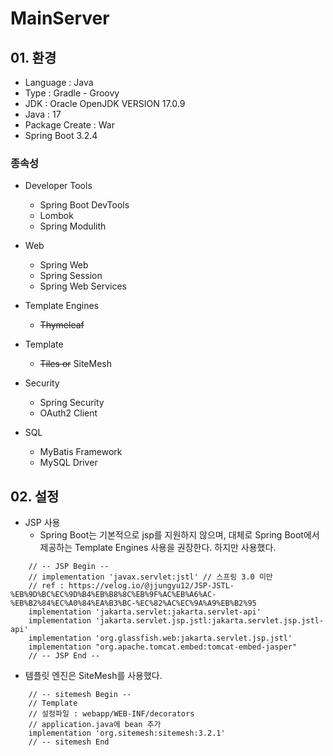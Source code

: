# MainServer

## 01. 환경

* Language : Java
* Type : Gradle - Groovy
* JDK : Oracle OpenJDK VERSION 17.0.9
* Java : 17
* Package Create : War
* Spring Boot 3.2.4

### 종속성

* Developer Tools
  - Spring Boot DevTools
  - Lombok
  - Spring Modulith

* Web
  - Spring Web
  - Spring Session
  - Spring Web Services

* Template Engines
  - ~~Thymeleaf~~

* Template
  - ~~Tiles or~~ SiteMesh

* Security
  - Spring Security
  - OAuth2 Client

* SQL
  - MyBatis Framework
  - MySQL Driver

## 02. 설정

* JSP 사용
  - Spring Boot는 기본적으로 jsp를 지원하지 않으며, 대체로 Spring Boot에서 제공하는 Template Engines 사용을 권장한다. 하지만 사용했다.

```
    // -- JSP Begin --
    // implementation 'javax.servlet:jstl' // 스프링 3.0 미만
    // ref : https://velog.io/@jjungyu12/JSP-JSTL-%EB%9D%BC%EC%9D%B4%EB%B8%8C%EB%9F%AC%EB%A6%AC-%EB%B2%84%EC%A0%84%EA%B3%BC-%EC%82%AC%EC%9A%A9%EB%B2%95
    implementation 'jakarta.servlet:jakarta.servlet-api'
    implementation 'jakarta.servlet.jsp.jstl:jakarta.servlet.jsp.jstl-api'
    implementation 'org.glassfish.web:jakarta.servlet.jsp.jstl'
    implementation "org.apache.tomcat.embed:tomcat-embed-jasper"
    // -- JSP End --
```

  - 템플릿 엔진은 SiteMesh를 사용했다.

```
    // -- sitemesh Begin --
    // Template
    // 설정파일 : webapp/WEB-INF/decorators
    // application.java에 bean 추가
    implementation 'org.sitemesh:sitemesh:3.2.1'
    // -- sitemesh End
```
